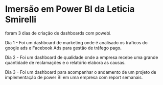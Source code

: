 # Imersão em Power BI da Leticia Smirelli  
foram 3 dias de criação de dashboards com powebi.  

Dia 1 - Foi um dashboard de marketing onde é analisado os traficos do google ads e Facebook Ads para gestão de tráfego pago.  

Dia 2 - Foi um dashboard de qualidade onde a empresa recebe uma grande quantidade de reclamações e o relatório elabora as causas.  

Dia 3 - Foi um dashboard para acompanhar o andamento de um projeto de implementação de power BI em uma empresa com report semanais.
